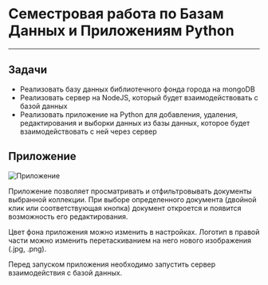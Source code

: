 # Семестровая работа по Базам Данных и Приложениям Python
____
## Задачи
- Реализовать базу данных библиотечного фонда города на mongoDB
- Реализовать сервер на NodeJS, который будет взаимодействовать с базой данных
- Реализовать приложение на Python для добавления, удаления, редактирования и выборки данных из базы данных, которое будет взаимодействовать с ней через сервер
## Приложение
![Приложение](https://i.ibb.co/D1DBpXR/2021-12-27-174606.png)

Приложение позволяет просматривать и отфильтровывать документы выбранной коллекции. При выборе определенного документа (двойной клик или соответствующая кнопка) 
документ откроется и появится возможность его редактирования.

Цвет фона приложения можно изменить в настройках. Логотип в правой части можно изменить перетаскиванием на него нового изображения (.jpg, .png).

Перед запуском приложения необходимо запустить сервер взаимодействия с базой данных.
